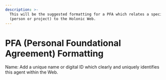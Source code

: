 ```yaml
---
description: >-
  This will be the suggested formatting for a PFA which relates a specific agent
  (person or project) to the Holonic Web.
---
```


# PFA (Personal Foundational Agreement) Formatting

Name:  Add a unique name or digital ID which clearly and uniquely identifies this agent within the Web.
